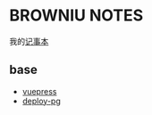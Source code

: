 # BROWNIU NOTES

我的[记事本](https://browniu.github.io/note/)

## base
* [vuepress](https://vuepress.vuejs.org/zh/)
* [deploy-pg]()
